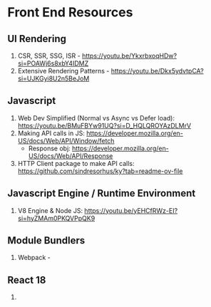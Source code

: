 # Front End Resources

## UI Rendering
1. CSR, SSR, SSG, ISR - https://youtu.be/YkxrbxoqHDw?si=POAWj6s8xbY4IDMZ
2. Extensive Rendering Patterns - https://youtu.be/Dkx5ydvtpCA?si=UJKGyi8U2n5BeJoM

## Javascript
1. Web Dev Simplified (Normal vs Async vs Defer load): https://youtu.be/BMuFBYw91UQ?si=D_HQLQROYAzDLMrV
2. Making API calls in JS: https://developer.mozilla.org/en-US/docs/Web/API/Window/fetch
    - Response obj: https://developer.mozilla.org/en-US/docs/Web/API/Response
3. HTTP Client package to make API calls: https://github.com/sindresorhus/ky?tab=readme-ov-file

## Javascript Engine / Runtime Environment
1. V8 Engine & Node JS: https://youtu.be/yEHCfRWz-EI?si=hyZMAm0PKQVPpQK9

## Module Bundlers
1. Webpack - 

## React 18
1. 
